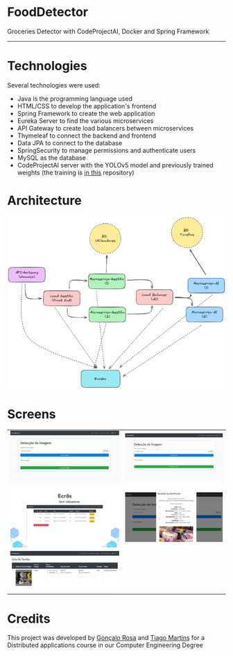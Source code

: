# FoodDetector
Groceries Detector with CodeProjectAI, Docker and Spring Framework

<hr>

# Technologies
Several technologies were used:
* Java is the programming language used
* HTML/CSS to develop the application's frontend
* Spring Framework to create the web application
* Eureka Server to find the various microservices
* API Gateway to create load balancers between microservices
* Thymeleaf to connect the backend and frontend
* Data JPA to connect to the database
* SpringSecurity to manage permissions and authenticate users
* MySQL as the database
* CodeProjectAI server with the YOLOv5 model and previously trained weights (the training is [in this](https://github.com/ttiagojm/GrocerEyeYOLOv5) repository)

# Architecture
![architecture](imgs\arch.png)

# Screens
|                       |                       |
|-----------------------|-----------------------|
| ![detect](imgs\detecao.png) | ![detect](imgs\detecao.png) |
| ![management](imgs\management.png) | ![result](imgs\result.png)  |
| ![tasks](imgs\tasks.png)|                       |

# Credits
This project was developed by [Gonçalo Rosa](https://github.com/GoncalojmRosa) and [Tiago Martins](https://github.com/ttiagojm) for a Distributed applications course in our Computer Engineering Degree